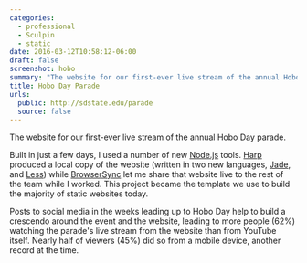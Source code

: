 ```yaml
---
categories:
  - professional
  - Sculpin
  - static
date: 2016-03-12T10:58:12-06:00
draft: false
screenshot: hobo
summary: "The website for our first-ever live stream of the annual Hobo Day parade"
title: Hobo Day Parade
urls:
  public: http://sdstate.edu/parade
  source: false
---
```


The website for our first-ever live stream of the annual Hobo Day parade.

Built in just a few days, I used a number of new [Node.js](https://nodejs.org/) tools. [Harp](http://harpjs.com/) produced a local copy of the website (written in two new languages, [Jade](http://jade-lang.com/), and [Less](http://lesscss.org/)) while [BrowserSync](http://www.browsersync.io/) let me share that website live to the rest of the team while I worked. This project became the template we use to build the majority of static websites today.

Posts to social media in the weeks leading up to Hobo Day help to build a crescendo around the event and the website, leading to more people (62%) watching the parade's live stream from the website than from YouTube itself. Nearly half of viewers (45%) did so from a mobile device, another record at the time.
